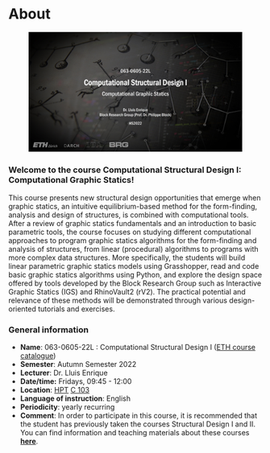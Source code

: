 # About

<figure><img src=".gitbook/assets/CSDI_HS22.jpg" alt=""><figcaption></figcaption></figure>

### Welcome to the course Computational Structural Design I: Computational Graphic Statics!

This course presents new structural design opportunities that emerge when graphic statics, an intuitive equilibrium-based method for the form-finding, analysis and design of structures, is combined with computational tools. After a review of graphic statics fundamentals and an introduction to basic parametric tools, the course focuses on studying different computational approaches to program graphic statics algorithms for the form-finding and analysis of structures, from linear (procedural) algorithms to programs with more complex data structures. More specifically, the students will build linear parametric graphic statics models using Grasshopper, read and code basic graphic statics algorithms using Python, and explore the design space offered by tools developed by the Block Research Group such as Interactive Graphic Statics (IGS) and RhinoVault2 (rV2). The practical potential and relevance of these methods will be demonstrated through various design-oriented tutorials and exercises.

### **General information**

* **Name**: 063-0605-22L : Computational Structural Design I ([ETH course catalogue](http://www.vvz.ethz.ch/Vorlesungsverzeichnis/lerneinheit.view?lerneinheitId=164546\&semkez=2022W\&ansicht=LEHRVERANSTALTUNGEN\&lang=en))
* **Semester**: Autumn Semester 2022
* **Lecturer**: Dr. Lluis Enrique
* **Date/time:** Fridays, 09:45 - 12:00
* **Location**: [HPT](http://www.mapsearch.ethz.ch/map/mapSearchPre.do?gebaeudeMap=HPT\&geschossMap=C\&raumMap=103\&farbcode=c010\&lang=en) [C 103](http://www.rauminfo.ethz.ch/Rauminfo/grundrissplan.gif?gebaeude=HPT\&geschoss=C\&raumNr=103\&lang=en)
* **Language of instruction**: English
* **Periodicity**: yearly recurring
* **Comment**: In order to participate in this course, it is recommended that the student has previously taken the courses Structural Design I and II. You can find information and teaching materials about these courses [**here**](https://block.arch.ethz.ch/eq/course).
